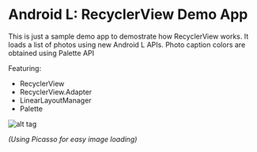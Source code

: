 # Android L: RecyclerView Demo App #


This is just a sample demo app to demostrate how RecyclerView works. It loads a list of photos using new Android L APIs. Photo caption colors are obtained using Palette API

Featuring:
+ RecyclerView
+ RecyclerView.Adapter
+ LinearLayoutManager
+ Palette

![alt tag](http://i.imgur.com/Kbmu5Ni.png)

*(Using Picasso for easy image loading)*
